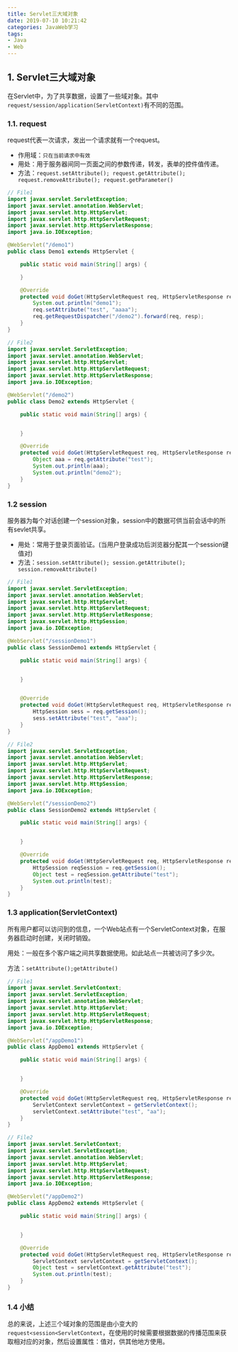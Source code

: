 ```yaml
---
title: Servlet三大域对象
date: 2019-07-10 10:21:42
categories: JavaWeb学习
tags:
- Java
- Web
---
```


## 1. Servlet三大域对象

在Servlet中，为了共享数据，设置了一些域对象。其中`request/session/application(ServletContext)`有不同的范围。

### 1.1. request

request代表一次请求，发出一个请求就有一个request。

- 作用域：`只在当前请求中有效`
- 用处：用于服务器间同一页面之间的参数传递，转发，表单的控件值传递。
- 方法：`request.setAttribute(); request.getAttribute(); request.removeAttribute(); request.getParameter()`

```java
// File1
import javax.servlet.ServletException;
import javax.servlet.annotation.WebServlet;
import javax.servlet.http.HttpServlet;
import javax.servlet.http.HttpServletRequest;
import javax.servlet.http.HttpServletResponse;
import java.io.IOException;

@WebServlet("/demo1")
public class Demo1 extends HttpServlet {

    public static void main(String[] args) {

    }

    @Override
    protected void doGet(HttpServletRequest req, HttpServletResponse resp) throws ServletException, IOException {
        System.out.println("demo1");
        req.setAttribute("test", "aaaa");
        req.getRequestDispatcher("/demo2").forward(req, resp);
    }
}

// File2
import javax.servlet.ServletException;
import javax.servlet.annotation.WebServlet;
import javax.servlet.http.HttpServlet;
import javax.servlet.http.HttpServletRequest;
import javax.servlet.http.HttpServletResponse;
import java.io.IOException;

@WebServlet("/demo2")
public class Demo2 extends HttpServlet {

    public static void main(String[] args) {


    }

    @Override
    protected void doGet(HttpServletRequest req, HttpServletResponse resp) throws ServletException, IOException {
        Object aaa = req.getAttribute("test");
        System.out.println(aaa);
        System.out.println("demo2");
    }
}
```

### 1.2 session

服务器为每个对话创建一个session对象，session中的数据可供当前会话中的所有sevlet共享。

- 用处：常用于登录页面验证。(当用户登录成功后浏览器分配其一个session键值对)
- 方法：`session.setAttribute(); session.getAttribute(); session.removeAttribute()`

```java
// File1
import javax.servlet.ServletException;
import javax.servlet.annotation.WebServlet;
import javax.servlet.http.HttpServlet;
import javax.servlet.http.HttpServletRequest;
import javax.servlet.http.HttpServletResponse;
import javax.servlet.http.HttpSession;
import java.io.IOException;

@WebServlet("/sessionDemo1")
public class SessionDemo1 extends HttpServlet {

    public static void main(String[] args) {


    }


    @Override
    protected void doGet(HttpServletRequest req, HttpServletResponse resp) throws ServletException, IOException {
        HttpSession sess = req.getSession();
        sess.setAttribute("test", "aaa");
    }
}

// File2
import javax.servlet.ServletException;
import javax.servlet.annotation.WebServlet;
import javax.servlet.http.HttpServlet;
import javax.servlet.http.HttpServletRequest;
import javax.servlet.http.HttpServletResponse;
import javax.servlet.http.HttpSession;
import java.io.IOException;

@WebServlet("/sessionDemo2")
public class SessionDemo2 extends HttpServlet {

    public static void main(String[] args) {


    }

    @Override
    protected void doGet(HttpServletRequest req, HttpServletResponse resp) throws ServletException, IOException {
        HttpSession reqSession = req.getSession();
        Object test = reqSession.getAttribute("test");
        System.out.println(test);
    }
}
```

### 1.3 application(ServletContext)

所有用户都可以访问到的信息，一个Web站点有一个ServletContext对象，在服务器启动时创建，关闭时销毁。

用处：一般在多个客户端之间共享数据使用。如此站点一共被访问了多少次。

方法：`setAttribute();getAttribute()`

```java
// File1
import javax.servlet.ServletContext;
import javax.servlet.ServletException;
import javax.servlet.annotation.WebServlet;
import javax.servlet.http.HttpServlet;
import javax.servlet.http.HttpServletRequest;
import javax.servlet.http.HttpServletResponse;
import java.io.IOException;

@WebServlet("/appDemo1")
public class AppDemo1 extends HttpServlet {

    public static void main(String[] args) {


    }

    @Override
    protected void doGet(HttpServletRequest req, HttpServletResponse resp) throws ServletException, IOException {
        ServletContext servletContext = getServletContext();
        servletContext.setAttribute("test", "aa");
    }
}

// File2
import javax.servlet.ServletContext;
import javax.servlet.ServletException;
import javax.servlet.annotation.WebServlet;
import javax.servlet.http.HttpServlet;
import javax.servlet.http.HttpServletRequest;
import javax.servlet.http.HttpServletResponse;
import java.io.IOException;

@WebServlet("/appDemo2")
public class AppDemo2 extends HttpServlet {

    public static void main(String[] args) {


    }

    @Override
    protected void doGet(HttpServletRequest req, HttpServletResponse resp) throws ServletException, IOException {
        ServletContext servletContext = getServletContext();
        Object test = servletContext.getAttribute("test");
        System.out.println(test);
    }
}
```

### 1.4 小结

总的来说，上述三个域对象的范围是由小变大的`request<session<ServletContext`，在使用的时候需要根据数据的传播范围来获取相对应的对象，然后设置属性：值对，供其他地方使用。


